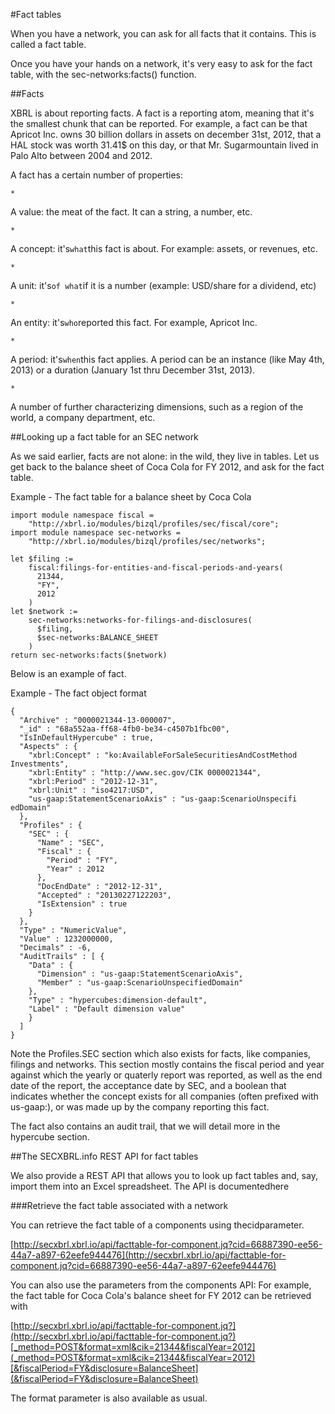 #Fact tables

When you have a network, you can ask for all facts that it contains. This is called a fact table.


Once you have your hands on a network, it's very easy to ask for the fact table, with the sec-networks:facts() function.

##Facts

XBRL is about reporting facts. A fact is a reporting atom, meaning that it's the smallest chunk that can be reported. For example, a fact can be that Apricot Inc. owns 30 billion dollars in assets on december 31st, 2012, that a HAL stock was worth 31.41$ on this day, or that Mr. Sugarmountain lived in Palo Alto between 2004 and 2012.


A fact has a certain number of properties:


    *
A value: the meat of the fact. It can a string, a number, etc.

    *
A concept: it's`what`this fact is about. For example: assets, or revenues, etc.

    *
A unit: it's`of what`if it is a number (example: USD/share for a dividend, etc)

    *
An entity: it's`who`reported this fact. For example, Apricot Inc.

    *
A period: it's`when`this fact applies. A period can be an instance (like May 4th, 2013) or a duration (January 1st thru December 31st, 2013).

    *
A number of further characterizing dimensions, such as a region of the world, a company department, etc.



##Looking up a fact table for an SEC network

As we said earlier, facts are not alone: in the wild, they live in tables. Let us get back to the balance sheet of Coca Cola for FY 2012, and ask for the fact table.


 Example - The fact table for a balance sheet by Coca Cola

```jsoniq
import module namespace fiscal =
    "http://xbrl.io/modules/bizql/profiles/sec/fiscal/core";
import module namespace sec-networks =
    "http://xbrl.io/modules/bizql/profiles/sec/networks";

let $filing :=
    fiscal:filings-for-entities-and-fiscal-periods-and-years(
      21344,
      "FY",
      2012
    )
let $network :=
    sec-networks:networks-for-filings-and-disclosures(
      $filing,
      $sec-networks:BALANCE_SHEET
    )
return sec-networks:facts($network)
```

Below is an example of fact.


 Example - The fact object format

```jsoniq
{
  "Archive" : "0000021344-13-000007", 
  "_id" : "68a552aa-ff68-4fb0-be34-c4507b1fbc00", 
  "IsInDefaultHypercube" : true, 
  "Aspects" : {
    "xbrl:Concept" : "ko:AvailableForSaleSecuritiesAndCostMethod
Investments", 
    "xbrl:Entity" : "http://www.sec.gov/CIK 0000021344", 
    "xbrl:Period" : "2012-12-31", 
    "xbrl:Unit" : "iso4217:USD", 
    "us-gaap:StatementScenarioAxis" : "us-gaap:ScenarioUnspecifi
edDomain"
  }, 
  "Profiles" : {
    "SEC" : {
      "Name" : "SEC", 
      "Fiscal" : {
        "Period" : "FY", 
        "Year" : 2012
      }, 
      "DocEndDate" : "2012-12-31", 
      "Accepted" : "20130227122203", 
      "IsExtension" : true
    }
  }, 
  "Type" : "NumericValue", 
  "Value" : 1232000000, 
  "Decimals" : -6, 
  "AuditTrails" : [ {
    "Data" : {
      "Dimension" : "us-gaap:StatementScenarioAxis", 
      "Member" : "us-gaap:ScenarioUnspecifiedDomain"
    }, 
    "Type" : "hypercubes:dimension-default", 
    "Label" : "Default dimension value"
    }
  ]
}
```

Note the Profiles.SEC section which also exists for facts, like companies, filings and networks. This section mostly contains the fiscal period and year against which the yearly or quaterly report was reported, as well as the end date of the report, the acceptance date by SEC, and a boolean that indicates whether the concept exists for all companies (often prefixed with us-gaap:), or was made up by the company reporting this fact.


The fact also contains an audit trail, that we will detail more in the hypercube section.

##The SECXBRL.info REST API for fact tables

We also provide a REST API that allows you to look up fact tables and, say, import them into an Excel spreadsheet. The API is documentedhere

###Retrieve the fact table associated with a network

You can retrieve the fact table of a components using thecidparameter.


[http://secxbrl.xbrl.io/api/facttable-for-component.jq?cid=66887390-ee56-44a7-a897-62eefe944476](http://secxbrl.xbrl.io/api/facttable-for-component.jq?cid=66887390-ee56-44a7-a897-62eefe944476)


You can also use the parameters from the components API: For example, the fact table for Coca Cola's balance sheet for FY 2012 can be retrieved with


[http://secxbrl.xbrl.io/api/facttable-for-component.jq?](http://secxbrl.xbrl.io/api/facttable-for-component.jq?)[_method=POST&format=xml&cik=21344&fiscalYear=2012](_method=POST&format=xml&cik=21344&fiscalYear=2012)[&fiscalPeriod=FY&disclosure=BalanceSheet](&fiscalPeriod=FY&disclosure=BalanceSheet)


The format parameter is also available as usual.

